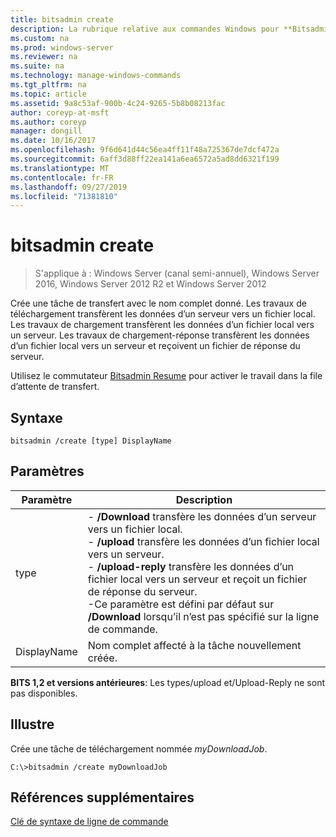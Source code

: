 ```yaml
---
title: bitsadmin create
description: La rubrique relative aux commandes Windows pour **Bitsadmin Create** -crée une tâche de transfert avec le nom complet donné.
ms.custom: na
ms.prod: windows-server
ms.reviewer: na
ms.suite: na
ms.technology: manage-windows-commands
ms.tgt_pltfrm: na
ms.topic: article
ms.assetid: 9a8c53af-900b-4c24-9265-5b8b08213fac
author: coreyp-at-msft
ms.author: coreyp
manager: dongill
ms.date: 10/16/2017
ms.openlocfilehash: 9f6d641d44c56ea4ff11f48a725367de7dcf472a
ms.sourcegitcommit: 6aff3d88ff22ea141a6ea6572a5ad8dd6321f199
ms.translationtype: MT
ms.contentlocale: fr-FR
ms.lasthandoff: 09/27/2019
ms.locfileid: "71381810"
---
```

# <a name="bitsadmin-create"></a>bitsadmin create

>S'applique à : Windows Server (canal semi-annuel), Windows Server 2016, Windows Server 2012 R2 et Windows Server 2012

Crée une tâche de transfert avec le nom complet donné. Les travaux de téléchargement transfèrent les données d’un serveur vers un fichier local. Les travaux de chargement transfèrent les données d’un fichier local vers un serveur. Les travaux de chargement-réponse transfèrent les données d’un fichier local vers un serveur et reçoivent un fichier de réponse du serveur.

Utilisez le commutateur [Bitsadmin Resume](bitsadmin-resume.md) pour activer le travail dans la file d’attente de transfert.

## <a name="syntax"></a>Syntaxe

```
bitsadmin /create [type] DisplayName
```

## <a name="parameters"></a>Paramètres

|Paramètre|Description|
|-------|--------|
|type|-    **/Download** transfère les données d’un serveur vers un fichier local.<br />-    **/upload** transfère les données d’un fichier local vers un serveur.<br />-    **/upload-reply** transfère les données d’un fichier local vers un serveur et reçoit un fichier de réponse du serveur.<br />-Ce paramètre est défini par défaut sur **/Download** lorsqu’il n’est pas spécifié sur la ligne de commande.|
|DisplayName|Nom complet affecté à la tâche nouvellement créée.|

**BITS 1,2 et versions antérieures**: Les types/upload et/Upload-Reply ne sont pas disponibles.

## <a name="BKMK_examples"></a>Illustre

Crée une tâche de téléchargement nommée *myDownloadJob*.

```
C:\>bitsadmin /create myDownloadJob
```

## <a name="additional-references"></a>Références supplémentaires

[Clé de syntaxe de ligne de commande](command-line-syntax-key.md)
